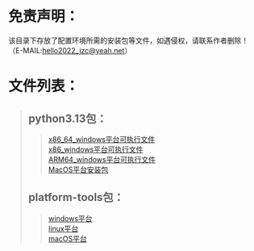 # 免责声明：
  该目录下存放了配置环境所需的安装包等文件，如遇侵权，请联系作者删除！（E-MAIL:hello2022_jzc@yeah.net）  

# 文件列表：
  >## python3.13包：
  >>[x86_64_windows平台可执行文件](/annex/python-3.13.0-amd64.exe)  
  >>[x86_windows平台可执行文件](/annex/python-3.13.0.exe)  
  >>[ARM64_windows平台可执行文件](/annex/python-3.13.0-arm64.exe)  
  >>[MacOS平台安装包](/annex/python3.13.0-macos11.pkg)  
  >## platform-tools包：
  >>[windows平台](/annex/platform-tools-latest-windows.zip)  
  >>[linux平台](/annex/platform-tools-latest-linux.zip)  
  >>[macOS平台](/annex/platform-tools-latest-darwin.zip)  
